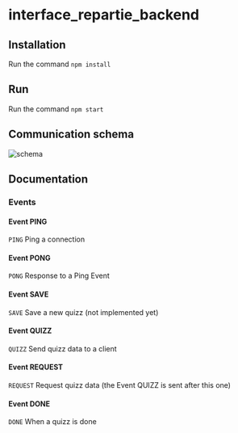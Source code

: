 # interface_repartie_backend

## Installation

Run the command `npm install`

## Run

Run the command `npm start`

## Communication schema
![schema](https://imgur.com/a/LtQP2gM)

## Documentation

### Events

#### Event PING

`PING` Ping a connection

#### Event PONG

`PONG` Response to a Ping Event

#### Event SAVE

`SAVE` Save a new quizz (not implemented yet)

#### Event QUIZZ

`QUIZZ` Send quizz data to a client

#### Event REQUEST

`REQUEST` Request quizz data (the Event QUIZZ is sent after this one)

#### Event DONE

`DONE` When a quizz is done
